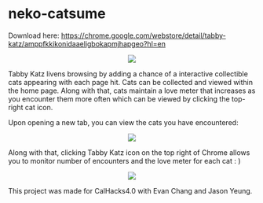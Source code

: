 # neko-catsume
Download here: https://chrome.google.com/webstore/detail/tabby-katz/amppfkkikonidaaeligbokapmjhapgeo?hl=en
<p align="center">
  <img src="https://i.imgur.com/TTK2Cnb.jpg">
</p>

Tabby Katz livens browsing by adding a chance of a interactive collectible cats appearing with each page hit. Cats can be collected and viewed within the home page. Along with that, cats maintain a love meter that increases as you encounter them more often which can be viewed by clicking the top-right cat icon. 

Upon opening a new tab, you can view the cats you have encountered:
<p align="center">
  <img src="https://i.imgur.com/N6iX5BC.jpg">
</p>


Along with that, clicking Tabby Katz icon on the top right of Chrome allows you to monitor number of encounters and the love meter for each cat : )
<p align="center">
  <img src="https://i.imgur.com/M7TOT2x.jpg">
</p>

This project was made for CalHacks4.0 with Evan Chang and Jason Yeung.

